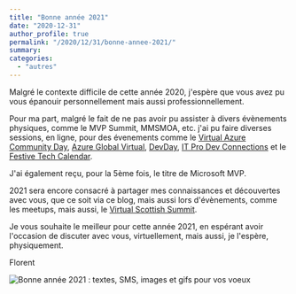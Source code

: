 ```yaml
---
title: "Bonne année 2021"
date: "2020-12-31"
author_profile: true
permalink: "/2020/12/31/bonne-annee-2021/"
summary:
categories: 
  - "autres"
---
```

Malgré le contexte difficile de cette année 2020, j'espère que vous avez pu vous épanouir personnellement mais aussi professionnellement.

Pour ma part, malgré le fait de ne pas avoir pu assister à divers évènements physiques, comme le MVP Summit, MMSMOA, etc. j'ai pu faire diverses sessions, en ligne, pour des évenements comme le [Virtual Azure Community Day](https://cloudyjourney.fr/2020/03/27/virtual-azure-community-day/), [Azure Global Virtual](https://cloudyjourney.fr/2020/03/30/conference-azure-global-virtual/), [DevDay](https://cloudyjourney.fr/2020/11/15/conferences-devday-2020/), [IT Pro Dev Connections](https://cloudyjourney.fr/2020/11/30/conferences-it-pro-dev-connections-2020-grece/) et le [Festive Tech Calendar](https://cloudyjourney.fr/2020/12/28/conference-festive-tech-calendar-2020/).

J'ai également reçu, pour la 5ème fois, le titre de Microsoft MVP.

2021 sera encore consacré à partager mes connaissances et découvertes avec vous, que ce soit via ce blog, mais aussi lors d'évènements, comme les meetups, mais aussi, le [Virtual Scottish Summit](https://cloudyjourney.fr/2020/12/09/conference-virtual-scottish-summit-2021/).

Je vous souhaite le meilleur pour cette année 2021, en espérant avoir l'occasion de discuter avec vous, virtuellement, mais aussi, je l'espère, physiquement.

Florent

![Bonne année 2021 : textes, SMS, images et gifs pour vos voeux](https://img-4.linternaute.com/jhJXlNSI40GBNn4ExF4jKlGrS14=/1080x/smart/20914fd7c41e482cad717c5b3feba1e1/ccmcms-linternaute/19485000.jpg)